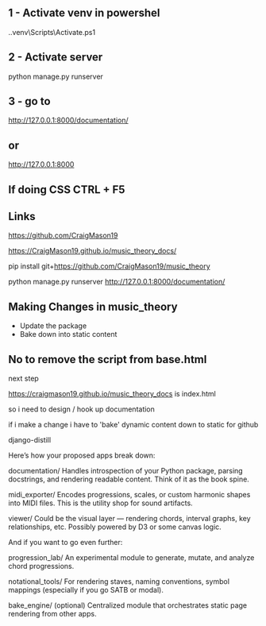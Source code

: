 ## 1 - Activate venv in powershel
.\.venv\Scripts\Activate.ps1

## 2 - Activate server
python manage.py runserver

## 3 - go to
http://127.0.0.1:8000/documentation/
## or
http://127.0.0.1:8000

## If doing CSS CTRL + F5




## Links
https://github.com/CraigMason19
 
https://CraigMason19.github.io/music_theory_docs/

pip install git+https://github.com/CraigMason19/music_theory

python manage.py runserver
http://127.0.0.1:8000/documentation/


## Making Changes in music_theory
- Update the package
- Bake down into static content


## No to remove the script from base.html









next step

https://craigmason19.github.io/music_theory_docs 
is index.html

so i need to design / hook up documentation

if i make a change i have to 'bake' dynamic content down to static for github

django-distill













Here’s how your proposed apps break down:

documentation/ Handles introspection of your Python package, parsing docstrings, and rendering readable content. Think of it as the book spine.

midi_exporter/ Encodes progressions, scales, or custom harmonic shapes into MIDI files. This is the utility shop for sound artifacts.

viewer/ Could be the visual layer — rendering chords, interval graphs, key relationships, etc. Possibly powered by D3 or some canvas logic.

And if you want to go even further:

progression_lab/ An experimental module to generate, mutate, and analyze chord progressions.

notational_tools/ For rendering staves, naming conventions, symbol mappings (especially if you go SATB or modal).

bake_engine/ (optional) Centralized module that orchestrates static page rendering from other apps.


 